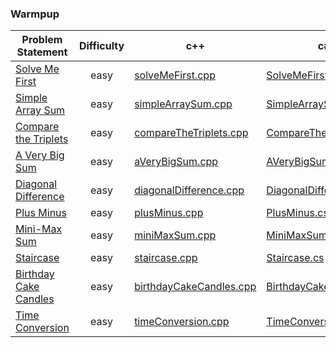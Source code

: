 ### Warmpup

|Problem Statement| Difficulty |c++ | c# | java |kotlin| scala | python | javascript |
|---|:-:|---|---|---|---|---|---|---|
|[Solve Me First](https://github.com/Lintik/hackerrank/tree/master/Core%20CS/Algorithms/Warmup/Solve%20Me%20First)|  easy |[solveMeFirst.cpp](https://github.com/Lintik/hackerrank/blob/master/Core%20CS/Algorithms/Warmup/Solve%20Me%20First/solveMeFirst.cpp)|[SolveMeFirst.cs](https://github.com/Lintik/hackerrank/blob/master/Core%20CS/Algorithms/Warmup/Solve%20Me%20First/SolveMeFirst.cs)|[solveMeFirst.java](https://github.com/Lintik/hackerrank/blob/master/Core%20CS/Algorithms/Warmup/Solve%20Me%20First/solveMeFirst.java)|[solveMeFirst.kt](https://github.com/Lintik/hackerrank/blob/master/Core%20CS/Algorithms/Warmup/Solve%20Me%20First/solveMeFirst.kt)|[solveMeFirst.scala](https://github.com/Lintik/hackerrank/blob/master/Core%20CS/Algorithms/Warmup/Solve%20Me%20First/solveMeFirst.scala)|[solveMeFirst.py3](https://github.com/Lintik/hackerrank/blob/master/Core%20CS/Algorithms/Warmup/Solve%20Me%20First/solveMeFirst.py3)|[solveMeFirst.js](https://github.com/Lintik/hackerrank/blob/master/Core%20CS/Algorithms/Warmup/Solve%20Me%20First/solveMeFirst.js)|
|[Simple Array Sum](https://github.com/Lintik/hackerrank/tree/master/Core%20CS/Algorithms/Warmup/Simple%20Array%20Sum)| easy |[simpleArraySum.cpp](https://github.com/Lintik/hackerrank/blob/master/Core%20CS/Algorithms/Warmup/Simple%20Array%20Sum/simpleArraySum.cpp)|[SimpleArraySum.cs](https://github.com/Lintik/hackerrank/blob/master/Core%20CS/Algorithms/Warmup/Simple%20Array%20Sum/SimpleArraySum.cs)|[simpleArraySum.java](https://github.com/Lintik/hackerrank/blob/master/Core%20CS/Algorithms/Warmup/Simple%20Array%20Sum/simpleArraySum.java)|[simpleArraySum.kt](https://github.com/Lintik/hackerrank/blob/master/Core%20CS/Algorithms/Warmup/Simple%20Array%20Sum/simpleArraySum.kt)|[simpleArraySum.scala](https://github.com/Lintik/hackerrank/blob/master/Core%20CS/Algorithms/Warmup/Simple%20Array%20Sum/simpleArraySum.scala)|[simpleArraySum.py3](https://github.com/Lintik/hackerrank/blob/master/Core%20CS/Algorithms/Warmup/Simple%20Array%20Sum/simpleArraySum.py3)|[simpleArraySum.js](https://github.com/Lintik/hackerrank/blob/master/Core%20CS/Algorithms/Warmup/Simple%20Array%20Sum/simpleArraySum.js)|
|[Compare the Triplets](https://github.com/Lintik/hackerrank/tree/master/Core%20CS/Algorithms/Warmup/Compare%20the%20Triplets)| easy |[compareTheTriplets.cpp](https://github.com/Lintik/hackerrank/blob/master/Core%20CS/Algorithms/Warmup/Compare%20the%20Triplets/compareTheTriplets.cpp)|[CompareTheTriplets.cs](https://github.com/Lintik/hackerrank/blob/master/Core%20CS/Algorithms/Warmup/Compare%20the%20Triplets/CompareTheTriplets.cs)|[compareTheTriplets.java](https://github.com/Lintik/hackerrank/blob/master/Core%20CS/Algorithms/Warmup/Compare%20the%20Triplets/compareTheTriplets.java)|[compareTheTriplets.kt](https://github.com/Lintik/hackerrank/blob/master/Core%20CS/Algorithms/Warmup/Compare%20the%20Triplets/compareTheTriplets.kt)|[compareTheTriplets.scala](https://github.com/Lintik/hackerrank/blob/master/Core%20CS/Algorithms/Warmup/Compare%20the%20Triplets/compareTheTriplets.scala)|[compareTheTriplets.py3](https://github.com/Lintik/hackerrank/blob/master/Core%20CS/Algorithms/Warmup/Compare%20the%20Triplets/compareTheTriplets.py3)|[compareTheTriplets.js](https://github.com/Lintik/hackerrank/blob/master/Core%20CS/Algorithms/Warmup/Compare%20the%20Triplets/compareTheTriplets.js)|
|[A Very Big Sum](https://github.com/Lintik/hackerrank/tree/master/Core%20CS/Algorithms/Warmup/A%20Very%20Big%20Sum)| easy |[aVeryBigSum.cpp](https://github.com/Lintik/hackerrank/blob/master/Core%20CS/Algorithms/Warmup/A%20Very%20Big%20Sum/aVeryBigSum.cpp)|[AVeryBigSum.cs](https://github.com/Lintik/hackerrank/blob/master/Core%20CS/Algorithms/Warmup/A%20Very%20Big%20Sum/AVeryBigSum.cs)|[aVeryBigSum.java](https://github.com/Lintik/hackerrank/blob/master/Core%20CS/Algorithms/Warmup/A%20Very%20Big%20Sum/aVeryBigSum.java)|[aVeryBigSum.kt](https://github.com/Lintik/hackerrank/blob/master/Core%20CS/Algorithms/Warmup/A%20Very%20Big%20Sum/aVeryBigSum.kt)|[aVeryBigSum.scala](https://github.com/Lintik/hackerrank/blob/master/Core%20CS/Algorithms/Warmup/A%20Very%20Big%20Sum/aVeryBigSum.scala)|[aVeryBigSum.py3](https://github.com/Lintik/hackerrank/blob/master/Core%20CS/Algorithms/Warmup/A%20Very%20Big%20Sum/aVeryBigSum.py3)|[aVeryBigSum.js](https://github.com/Lintik/hackerrank/blob/master/Core%20CS/Algorithms/Warmup/A%20Very%20Big%20Sum/aVeryBigSum.js)|
|[Diagonal Difference](https://github.com/Lintik/hackerrank/tree/master/Core%20CS/Algorithms/Warmup/Diagonal%20Difference)| easy |[diagonalDifference.cpp](https://github.com/Lintik/hackerrank/blob/master/Core%20CS/Algorithms/Warmup/A%20Very%20Big%20Sum/diagonalDifference.cpp)|[DiagonalDifference.cs](https://github.com/Lintik/hackerrank/blob/master/Core%20CS/Algorithms/Warmup/Diagonal%20Difference/DiagonalDifference.cs)|[diagonalDifference.java](https://github.com/Lintik/hackerrank/blob/master/Core%20CS/Algorithms/Warmup/Diagonal%20Difference/diagonalDifference.java)|[diagonalDifference.kt](https://github.com/Lintik/hackerrank/blob/master/Core%20CS/Algorithms/Warmup/Diagonal%20Difference/diagonalDifference.kt)|[diagonalDifference.scala](https://github.com/Lintik/hackerrank/blob/master/Core%20CS/Algorithms/Warmup/Diagonal%20Difference/diagonalDifference.scala)|[diagonalDifference.py3](https://github.com/Lintik/hackerrank/blob/master/Core%20CS/Algorithms/Warmup/Diagonal%20Difference/diagonalDifference.py3)|[diagonalDifference.js](https://github.com/Lintik/hackerrank/blob/master/Core%20CS/Algorithms/Warmup/Diagonal%20Difference/diagonalDifference.js)|
|[Plus Minus](https://github.com/Lintik/hackerrank/tree/master/Core%20CS/Algorithms/Warmup/Plus%20Minus)| easy |[plusMinus.cpp](https://github.com/Lintik/hackerrank/blob/master/Core%20CS/Algorithms/Warmup/Plus%20Minus/plusMinus.cpp)|[PlusMinus.cs](https://github.com/Lintik/hackerrank/blob/master/Core%20CS/Algorithms/Warmup/Plus%20Minus/PlusMinus.cs)|[plusMinus.java](https://github.com/Lintik/hackerrank/blob/master/Core%20CS/Algorithms/Warmup/Plus%20Minus/plusMinus.java)|[plusMinus.kt](https://github.com/Lintik/hackerrank/blob/master/Core%20CS/Algorithms/Warmup/Plus%20Minus/plusMinus.kt)|[plusMinus.scala](https://github.com/Lintik/hackerrank/blob/master/Core%20CS/Algorithms/Warmup/Plus%20Minus/plusMinus.scala)|[plusMinus.py3](https://github.com/Lintik/hackerrank/blob/master/Core%20CS/Algorithms/Warmup/Plus%20Minus/plusMinus.py3)|[plusMinus.js](https://github.com/Lintik/hackerrank/blob/master/Core%20CS/Algorithms/Warmup/Plus%20Minus/plusMinus.js)|
|[Mini-Max Sum](https://github.com/Lintik/hackerrank/tree/master/Core%20CS/Algorithms/Warmup/Mini-Max%20Sum)| easy |[miniMaxSum.cpp](https://github.com/Lintik/hackerrank/blob/master/Core%20CS/Algorithms/Warmup/Mini-Max%20Sum/miniMaxSum.cpp)|[MiniMaxSum.cs](https://github.com/Lintik/hackerrank/blob/master/Core%20CS/Algorithms/Warmup/Mini-Max%20Sum/MiniMaxSum.cs)|[miniMaxSum.java](https://github.com/Lintik/hackerrank/blob/master/Core%20CS/Algorithms/Warmup/Mini-Max%20Sum/miniMaxSum.java)|[miniMaxSum.kt](https://github.com/Lintik/hackerrank/blob/master/Core%20CS/Algorithms/Warmup/Mini-Max%20Sum/miniMaxSum.kt)|[miniMaxSum.scala](https://github.com/Lintik/hackerrank/blob/master/Core%20CS/Algorithms/Warmup/Mini-Max%20Sum/miniMaxSum.scala)|[miniMaxSum.py3](https://github.com/Lintik/hackerrank/blob/master/Core%20CS/Algorithms/Warmup/Mini-Max%20Sum/miniMaxSum.py3)|[miniMaxSum.js](https://github.com/Lintik/hackerrank/blob/master/Core%20CS/Algorithms/Warmup/Mini-Max%20Sum/miniMaxSum.js)|
|[Staircase](https://github.com/Lintik/hackerrank/tree/master/Core%20CS/Algorithms/Warmup/Staircase)| easy |[staircase.cpp](https://github.com/Lintik/hackerrank/blob/master/Core%20CS/Algorithms/Warmup/Staircase/staircase.cpp)|[Staircase.cs](https://github.com/Lintik/hackerrank/blob/master/Core%20CS/Algorithms/Warmup/Staircase/Staircase.cs)|[staircase.java](https://github.com/Lintik/hackerrank/blob/master/Core%20CS/Algorithms/Warmup/Staircase/staircase.java)|[staircase.kt](https://github.com/Lintik/hackerrank/blob/master/Core%20CS/Algorithms/Warmup/Staircase/staircase.kt)|[staircase.scala](https://github.com/Lintik/hackerrank/blob/master/Core%20CS/Algorithms/Warmup/Staircase/staircase.scala)|[staircase.py3](https://github.com/Lintik/hackerrank/blob/master/Core%20CS/Algorithms/Warmup/Staircase/staircase.py3)|[staircase.js](https://github.com/Lintik/hackerrank/blob/master/Core%20CS/Algorithms/Warmup/Staircase/staircase.js)|
|[Birthday Cake Candles](https://github.com/Lintik/hackerrank/tree/master/Core%20CS/Algorithms/Warmup/Birthday%20Cake%20Candles)| easy |[birthdayCakeCandles.cpp](https://github.com/Lintik/hackerrank/blob/master/Core%20CS/Algorithms/Warmup/Birthday%20Cake%20Candles/birthdayCakeCandles.cpp)|[BirthdayCakeCandles.cs](https://github.com/Lintik/hackerrank/blob/master/Core%20CS/Algorithms/Warmup/Birthday%20Cake%20Candles/BirthdayCakeCandles.cs)|[birthdayCakeCandles.java](https://github.com/Lintik/hackerrank/blob/master/Core%20CS/Algorithms/Warmup/Birthday%20Cake%20Candles/birthdayCakeCandles.java)|[birthdayCakeCandles.kt](https://github.com/Lintik/hackerrank/blob/master/Core%20CS/Algorithms/Warmup/Birthday%20Cake%20Candles/birthdayCakeCandles.kt)|[birthdayCakeCandles.scala](https://github.com/Lintik/hackerrank/blob/master/Core%20CS/Algorithms/Warmup/Birthday%20Cake%20Candles/birthdayCakeCandles.scala)|[birthdayCakeCandles.py3](https://github.com/Lintik/hackerrank/blob/master/Core%20CS/Algorithms/Warmup/Birthday%20Cake%20Candles/birthdayCakeCandles.py3)|[birthdayCakeCandles.js](https://github.com/Lintik/hackerrank/blob/master/Core%20CS/Algorithms/Warmup/Birthday%20Cake%20Candles/birthdayCakeCandles.js)|
|[Time Conversion](https://github.com/Lintik/hackerrank/tree/master/Core%20CS/Algorithms/Warmup/Time%20Conversion)| easy |[timeConversion.cpp](https://github.com/Lintik/hackerrank/blob/master/Core%20CS/Algorithms/Warmup/Time%20Conversion/timeConversion.cpp)|[TimeConversion.cs](https://github.com/Lintik/hackerrank/blob/master/Core%20CS/Algorithms/Warmup/Time%20Conversion/TimeConversion.cs)|[timeConversion.java](https://github.com/Lintik/hackerrank/blob/master/Core%20CS/Algorithms/Warmup/Time%20Conversion/timeConversion.java)|[timeConversion.kt](https://github.com/Lintik/hackerrank/blob/master/Core%20CS/Algorithms/Warmup/Time%20Conversion/timeConversion.kt)|[timeConversion.scala](https://github.com/Lintik/hackerrank/blob/master/Core%20CS/Algorithms/Warmup/Time%20Conversion/timeConversion.scala)|[timeConversion.py3](https://github.com/Lintik/hackerrank/blob/master/Core%20CS/Algorithms/Warmup/Time%20Conversion/timeConversion.py3)|[timeConversion.js](https://github.com/Lintik/hackerrank/blob/master/Core%20CS/Algorithms/Warmup/Time%20Conversion/timeConversion.js)|